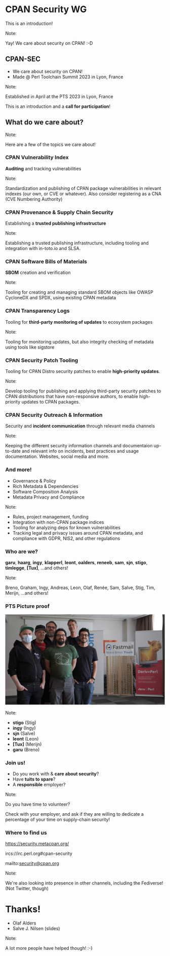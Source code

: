 [comment]: # (Compile this presentation with the command below)
[comment]: # (mdslides docs.md --include dist)
[comment]: # (...or by running the Makefile with "make")

[comment]: # (THEME = solarized)

[comment]: # (minScale: 0.2)
[comment]: # (maxScale: 4.0)
[comment]: # (controls: true)
[comment]: # (width: "960")
[comment]: # (height: "700")
[comment]: # (help: true)
[comment]: # (progress: false)
[comment]: # (controlsBackArrows: "hidden")


# CPAN Security WG

This is an introduction!

Note:

Yay! We care about security on CPAN! :-D


[comment]: # (!!!)

## CPAN-SEC

* We care about security on CPAN!
* Made @ Perl Toolchain Summit 2023 in Lyon, France

Note:

Established in April at the PTS 2023 in Lyon, France

This is an introduction and a **call for participation**!


[comment]: # (!!!)

## What do we care about?

Note:

Here are a few of the topics we care about!


[comment]: # (|||)

### CPAN Vulnerability Index

**Auditing** and tracking vulnerabilities

Note:

Standardization and publishing of CPAN package vulnerabilities in relevant indexes (our own, or CVE or whatever). Also consider registering as a CNA (CVE Numbering Authority) 


[comment]: # (|||)

### CPAN Provenance & Supply Chain Security

Establishing a **trusted publishing infrastructure**

Note:

Establishing a trusted publishing infrastructure, including tooling and integration with in-toto.io and SLSA. 


[comment]: # (|||)

### CPAN Software Bills of Materials

**SBOM** creation and verification

Note:

Tooling for creating and managing standard SBOM objects like OWASP CycloneDX and SPDX, using existing CPAN metadata


[comment]: # (|||)

### CPAN Transparency Logs

Tooling for **third-party monitoring of updates** to ecosystem packages

Note:

Tooling for monitoring updates, but also integrity checking of metadata using tools like sigstore


[comment]: # (|||)

### CPAN Security Patch Tooling

Tooling for CPAN Distro security patches to enable **high-priority updates**.

Note:

Develop tooling for publishing and applying third-party security patches to CPAN distributions that have non-responsive authors, to enable high-priority updates to CPAN packages.


[comment]: # (|||)

### CPAN Security Outreach & Information

Security and **incident communication** through relevant media channels

Note:

Keeping the different security information channels and documentaion up-to-date and relevant info on incidents, best practices and usage documentation. Websites, social media and more.


[comment]: # (|||)

### And more!

* Governance & Policy
* Rich Metadata & Dependencies
* Software Composition Analysis
* Metadata Privacy and Compliance

Note:

* Rules, project management, funding
* Integration with non-CPAN package indices
* Tooling for analyzing deps for known vulnerabilities
* Tracking legal and privacy issues around CPAN metadata, and compliance with GDPR, NIS2, and other regulations


[comment]: # (!!!)

### Who are we?

**garu**, **haarg**, **ingy**, **klapperl**, **leont**, **oalders**, **reneeb**, **sam**, **sjn**, **stigo**, **timlegge**, **[Tux]**, …and others!


Note:

Breno, Graham, Ingy, Andreas, Leon, Olaf, Renée, Sam, Salve, Stig, Tim, Merijn, …and others!


[comment]: # (!!!)

### PTS Picture proof

![Group picture showing stigo, ingy, sjn, leont, tux and garu](media/cpan-sec-group-photo-lyon-2023.jpeg)

Note:
* **stigo** (Stig)
* **ingy** (Ingy)
* **sjn** (Salve)
* **leont** (Leon)
* **[Tux]** (Merijn)
* **garu** (Breno)



[comment]: # (!!!)

### Join us!

* Do you work with & **care about security**?
* Have **tuits to spare**?
* A **responsible** employer?

Note:

Do you have time to volunteer?

Check with your employer, and ask if they are willing to dedicate a percentage of your time on supply-chain security!


[comment]: # (!!!)

### Where to find us

https://security.metacpan.org/

ircs://irc.perl.org#cpan-security

mailto:security@cpan.org

Note:

We're also looking into presence in other channels, including the Fediverse! (Not Twitter, though)


[comment]: # (!!!)

# Thanks!

* Olaf Alders
* Salve J. Nilsen (slides)


Note:

A lot more people have helped though! :-)
